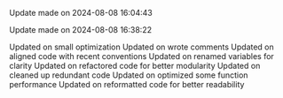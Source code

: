 
Update made on 2024-08-08 16:04:43

Update made on 2024-08-08 16:38:22

Updated on small optimization
Updated on wrote comments
Updated on aligned code with recent conventions
Updated on renamed variables for clarity
Updated on refactored code for better modularity
Updated on cleaned up redundant code
Updated on optimized some function performance
Updated on reformatted code for better readability